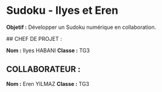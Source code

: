 # Sudoku - Ilyes et Eren

**Objetif :** Développer un Sudoku numérique en collaboration.

## CHEF DE PROJET : 

**Nom :** Ilyes HABANI
**Classe :** TG3

## COLLABORATEUR : 

**Nom :** Eren YILMAZ
**Classe :** TG3
